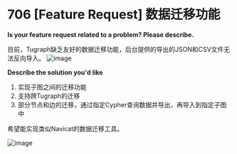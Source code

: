# 706 [Feature Request] 数据迁移功能
**Is your feature request related to a problem? Please describe.**

目前，Tugraph缺乏友好的数据迁移功能，后台提供的导出的JSON和CSV文件无法反向导入。
![image](https://github.com/user-attachments/assets/c13e8c7f-5558-4a82-973d-19fbc50e9432)


**Describe the solution you'd like**

1. 实现子图之间的迁移功能
2. 支持跨Tugraph的迁移
3. 部分节点和边的迁移，通过指定Cypher查询数据并导出，再导入到指定子图中

希望能实现类似Navicat的数据迁移工具。

![image](https://github.com/user-attachments/assets/b6086c83-99a1-4e4c-a4ee-b3ea28026ce5)
